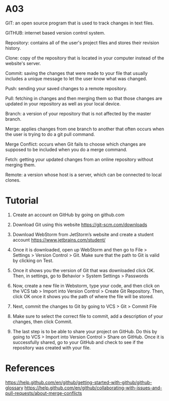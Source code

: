 # A03
GIT: an open source program that is used to track changes in text files.

GITHUB: internet based version control system.

Repository: contains all of the user's project files and stores their revision history.

Clone: copy of the repository that is located in your computer instead of the website's server.

Commit: saving the changes that were made to your file that usually includes a unique message to let the user know what was changed.

Push: sending your saved changes to a remote repository.

Pull: fetching in changes and then merging them so that those changes are updated in your repository as well as your local device.

Branch: a version of your repository that is not affected by the master branch.

Merge: applies changes from one branch to another that often occurs when the user is trying to do a git pull command.

Merge Conflict: occurs when Git fails to choose which changes are supposed to be included when you do a merge command. 

Fetch: getting your updated changes from an online repository without merging them.

Remote: a version whose host is a server, which can be connected to local clones.

# Tutorial
1. Create an account on GitHub by going on github.com 

2. Download Git using this website https://git-scm.com/downloads 

3. Download WebStorm from JetStorm’s website and create a student account https://www.jetbrains.com/student/  

4. Once it is downloaded, open up WebStorm and then go to File > Settings > Version Control > Git. Make sure that the path to Git is valid by clicking on Test.

5. Once it shows you the version of Git that was downloaded click OK. Then, in settings, go to Behavior > System Settings > Passwords

6. Now, create a new file in Webstorm, type your code, and then click on the VCS tab > Import into Version Control > Create Git Repository. Then, click OK once it shows you the path of where the file will be stored.

7. Next, commit the changes to Git by going to VCS > Git > Commit File

8. Make sure to select the correct file to commit, add a description of your changes, then click Commit.

9. The last step is to be able to share your project on GitHub. Do this by going to VCS > Import into Version Control > Share on GitHub. Once it is successfully shared, go to your GitHub and check to see if the repository was created with your file. 

# References
https://help.github.com/en/github/getting-started-with-github/github-glossary 
https://help.github.com/en/github/collaborating-with-issues-and-pull-requests/about-merge-conflicts
